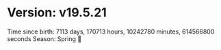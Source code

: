 # Version: v19.5.21
Time since birth: 7113 days, 170713 hours, 10242780 minutes, 614566800 seconds
Season: Spring 🌸
